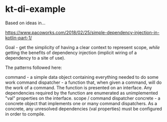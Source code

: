 # kt-di-example

Based on ideas in...

https://www.pacoworks.com/2018/02/25/simple-dependency-injection-in-kotlin-part-1/


Goal - get the simplicity of having a clear context to represent scope, *while* getting the benefits of dependency injection (implicit wiring of a dependency to a site of use).


The patterns followed here:

  command - a simple data object containing everything needed to do some work
  command dispatcher - a function that, when given a command, will do the work of a command. The function is presented on an interface. Any dependencies required by the function are enumerated as unimplemented "val" properties on the interface.
  scope / command dispatcher concrete - a concrete object that implements one or many command dispatchers. As a concrete, any unresolved dependencies (val properties) must be configured in order to compile.
